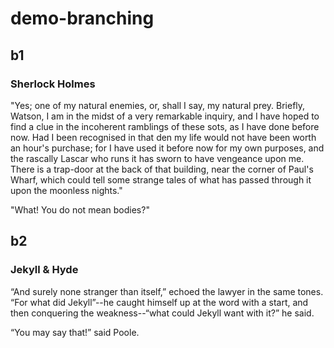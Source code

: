 # demo-branching

## b1

### Sherlock Holmes

"Yes; one of my natural enemies, or, shall I say, my natural prey. Briefly, Watson, I am in the midst of a very remarkable inquiry, and I have hoped to find a clue in the incoherent ramblings of these sots, as I have done before now. Had I been recognised in that den my life would not have been worth an hour's purchase; for I have used it before now for my own purposes, and the rascally Lascar who runs it has sworn to have vengeance upon me. There is a trap-door at the back of that building, near the corner of Paul's Wharf, which could tell some strange tales of what has passed through it upon the moonless nights."

"What! You do not mean bodies?"

## b2

### Jekyll & Hyde

“And surely none stranger than itself,” echoed the lawyer in the same tones. “For what did Jekyll”--he caught himself up at the word with a start, and then conquering the weakness--“what could Jekyll want with it?” he said.

“You may say that!” said Poole.
